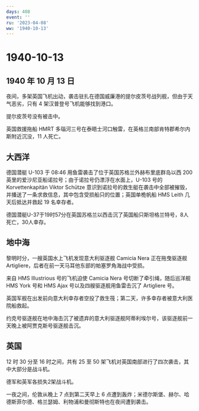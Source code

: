 ```yaml
---
days: 408
event: ''
ru: '2023-04-08'
ww: '1940-10-13'
---
```


# 1940-10-13

## 1940 年 10 月 13 日

夜间，多架英国飞机出动，袭击驻扎在德国威廉港的提尔皮茨号战列舰，但由于天气恶劣，只有
4 架汉普登号飞机能够找到港口。

提尔皮茨号没有被击中。

英国救援拖船 HMRT
多瑙河三号在泰晤士河口触雷，在英格兰南部肯特郡希尔内斯附近沉没，11
人死亡。

## 大西洋

德国潜艇 U-103 于 08:46 用鱼雷袭击了位于英国苏格兰外赫布里底群岛以西 200
英里的爱沙尼亚船诺拉号；由于诺拉号仍漂浮在水面上，U-103 号的
Korvettenkapitän Viktor Schütze
意识到诺拉号的救生艇在袭击中全部被摧毁，并播送了一条求救信息，其中包含受损船只的位置；英国单桅帆船
HMS Leith 几天后抵达并救起 19 名幸存者。

德国潜艇U-37于19时57分在英国苏格兰以西击沉了英国船只斯坦格兰特号，8人死亡，30人幸存。

## 地中海

黎明时分，一艘英国水上飞机发现意大利驱逐舰 Camicia Nera 正在拖曳驱逐舰
Artigliere，后者在前一天马耳他东部的帕塞罗角海战中受损。

来自 HMS Illustrious 号的飞机迫使 Camicia Nera
号切断了牵引绳，随后巡洋舰 HMS York 号和 HMS Ajax
号以及四艘驱逐舰用鱼雷击沉了 Artigliere 号。

英国军舰在出发前向意大利幸存者空投了救生筏；第二天，许多幸存者被意大利医院船救起。

约克号驱逐舰在地中海击沉了被遗弃的意大利驱逐舰阿蒂利埃尔号，该驱逐舰前一天晚上被阿贾克斯号驱逐舰击沉。

## 英国

12 时 30 分至 16 时之间，共有 25 至 50
架飞机对英国南部进行了四次袭击，其中大部分是战斗机。

德军和英军各损失2架战斗机。

一夜之间，伦敦从晚上 7 点到第二天早上 6
点遭到轰炸；米德尔斯堡、赫尔、哈德斯菲尔德、格兰瑟姆、利物浦和曼彻斯特也在夜间遭到袭击。